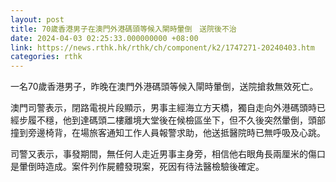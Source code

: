 ```yaml
---
layout: post
title: 70歲香港男子在澳門外港碼頭等候入閘時暈倒　送院後不治
date: 2024-04-03 02:25:33.000000000 +08:00
link: https://news.rthk.hk/rthk/ch/component/k2/1747271-20240403.htm
categories: rthk
---
```


一名70歲香港男子，昨晚在澳門外港碼頭等候入閘時暈倒，送院搶救無效死亡。

澳門司警表示，閉路電視片段顯示，男事主經海立方天橋，獨自走向外港碼頭時已經步履不穩，他到達碼頭二樓離境大堂後在候檢區坐下，但不久後突然暈倒，頭部撞到旁邊椅背，在場旅客通知工作人員報警求助，他送抵醫院時已無呼吸及心跳。

司警又表示，事發期間，無任何人走近男事主身旁，相信他右眼角長兩厘米的傷口是暈倒時造成。案件列作屍體發現案，死因有待法醫檢驗後確定。
